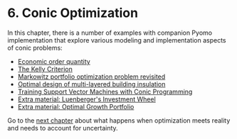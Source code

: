 # 6. Conic Optimization

In this chapter, there is a number of examples with companion Pyomo implementation that explore various modeling and implementation aspects of conic problems:

* [Economic order quantity](economic-order-quantity.ipynb)
* [The Kelly Criterion](kelly-criterion.ipynb)
* [Markowitz portfolio optimization problem revisited](markowitz_portfolio_revisited.ipynb)
* [Optimal design of multi-layered building insulation](building-insulation.ipynb)
* [Training Support Vector Machines with Conic Programming](svm-conic.ipynb)
* [Extra material: Luenberger's Investment Wheel](investment-wheel.ipynb)
* [Extra material: Optimal Growth Portfolio](optimal-growth-portfolios.ipynb)

Go to the [next chapter](../07/07.00.md) about what happens when optimization meets reality and needs to account for uncertainty.